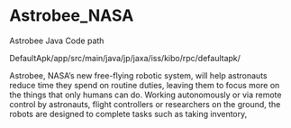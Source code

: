 # Astrobee_NASA
Astrobee Java Code path 

DefaultApk/app/src/main/java/jp/jaxa/iss/kibo/rpc/defaultapk/

Astrobee, NASA’s new free-flying robotic system, will help astronauts reduce time they spend on routine duties, leaving them to focus more on the things that only humans can do. Working autonomously or via remote control by astronauts, flight controllers or researchers on the ground, the robots are designed to complete tasks such as taking inventory,

